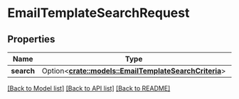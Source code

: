 # EmailTemplateSearchRequest

## Properties

Name | Type | Description | Notes
------------ | ------------- | ------------- | -------------
**search** | Option<[**crate::models::EmailTemplateSearchCriteria**](EmailTemplateSearchCriteria.md)> |  | [optional]

[[Back to Model list]](../README.md#documentation-for-models) [[Back to API list]](../README.md#documentation-for-api-endpoints) [[Back to README]](../README.md)


